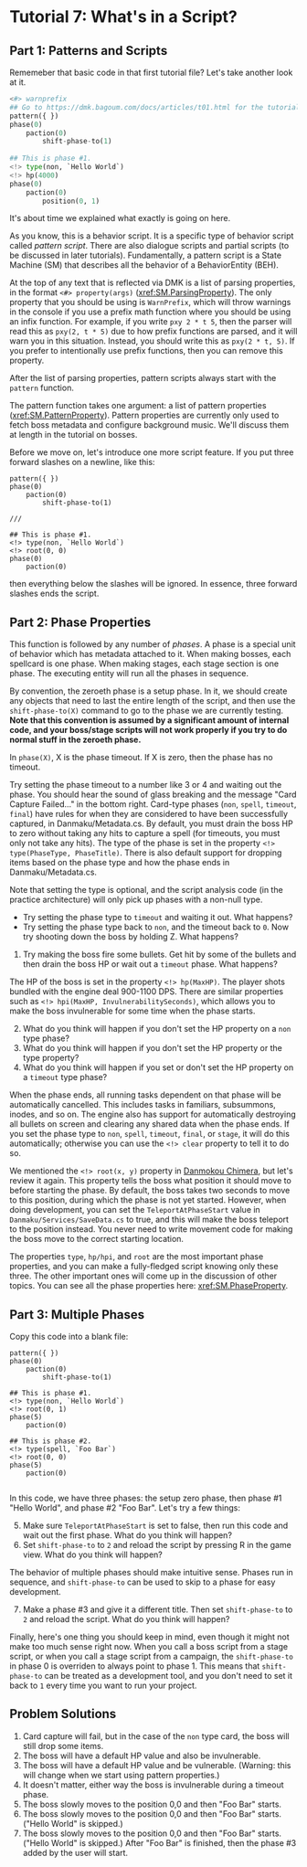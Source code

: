 # Tutorial 7: What's in a Script?

## Part 1: Patterns and Scripts

Rememeber that basic code in that first tutorial file? Let's take another look at it.

```python
<#> warnprefix
## Go to https://dmk.bagoum.com/docs/articles/t01.html for the tutorial. 
pattern({ })
phase(0)
	paction(0)
		shift-phase-to(1)
		
## This is phase #1. 
<!> type(non, `Hello World`)
<!> hp(4000)
phase(0)
	paction(0)
		position(0, 1)
```

It's about time we explained what exactly is going on here.

As you know, this is a behavior script. It is a specific type of behavior script called *pattern script*. There are also dialogue scripts and partial scripts (to be discussed in later tutorials). Fundamentally, a pattern script is a State Machine (SM) that describes all the behavior of a BehaviorEntity (BEH). 

At the top of any text that is reflected via DMK is a list of parsing properties, in the format `<#> property(args)` (<xref:SM.ParsingProperty>). The only property that you should be using is `WarnPrefix`, which will throw warnings in the console if you use a prefix math function where you should be using an infix function. For example, if you write `pxy 2 * t 5`, then the parser will read this as `pxy(2, t * 5)` due to how prefix functions are parsed, and it will warn you in this situation. Instead, you should write this as `pxy(2 * t, 5)`. If you prefer to intentionally use prefix functions, then you can remove this property.

After the list of parsing properties, pattern scripts always start with the `pattern` function. 

The pattern function takes one argument: a list of pattern properties (<xref:SM.PatternProperty>). Pattern properties are currently only used to fetch boss metadata and configure background music. We'll discuss them at length in the tutorial on bosses. 

Before we move on, let's introduce one more script feature. If you put three forward slashes on a newline, like this:

```
pattern({ })
phase(0)
	paction(0)
		shift-phase-to(1)
		
///
		
## This is phase #1. 
<!> type(non, `Hello World`)
<!> root(0, 0)
phase(0)
	paction(0)
```

then everything below the slashes will be ignored. In essence, three forward slashes ends the script.

## Part 2: Phase Properties

This function is followed by any number of *phases*. A phase is a special unit of behavior which has metadata attached to it. When making bosses, each spellcard is one phase. When making stages, each stage section is one phase. The executing entity will run all the phases in sequence.

By convention, the zeroeth phase is a setup phase. In it, we should create any objects that need to last the entire length of the script, and then use the `shift-phase-to(X)` command to go to the phase we are currently testing. **Note that this convention is assumed by a significant amount of internal code, and your boss/stage scripts will not work properly if you try to do normal stuff in the zeroeth phase.**

In `phase(X)`, X is the phase timeout. If X is zero, then the phase has no timeout. 

Try setting the phase timeout to a number like 3 or 4 and waiting out the phase. You should hear the sound of glass breaking and the message "Card Capture Failed..." in the bottom right. Card-type phases (`non`, `spell`, `timeout`, `final`) have rules for when they are considered to have been successfully captured, in Danmaku/Metadata.cs. By default, you must drain the boss HP to zero without taking any hits to capture a spell (for timeouts, you must only not take any hits). The type of the phase is set in the property `<!> type(PhaseType, PhaseTitle)`. There is also default support for dropping items based on the phase type and how the phase ends in Danmaku/Metadata.cs.

Note that setting the type is optional, and the script analysis code (in the practice architecture) will only pick up phases with a non-null type.

- Try setting the phase type to `timeout` and waiting it out. What happens?
- Try setting the phase type back to `non`, and the timeout back to `0`. Now try shooting down the boss by holding Z. What happens?

1. Try making the boss fire some bullets. Get hit by some of the bullets and then drain the boss HP or wait out a `timeout` phase. What happens?

The HP of the boss is set in the property `<!> hp(MaxHP)`. The player shots bundled with the engine deal 900-1100 DPS. There are similar properties such as `<!> hpi(MaxHP, InvulnerabilitySeconds)`, which allows you to make the boss invulnerable for some time when the phase starts. 

2. What do you think will happen if you don't set the HP property on a `non` type phase?
3. What do you think will happen if you don't set the HP property or the type property?
4. What do you think will happen if you set or don't set the HP property on a `timeout` type phase?

When the phase ends, all running tasks dependent on that phase will be automatically cancelled. This includes tasks in familiars, subsummons, inodes, and so on. The engine also has support for automatically destroying all bullets on screen and clearing any shared data when the phase ends. If you set the phase type to `non`, `spell`, `timeout`, `final`, or `stage`, it will do this automatically; otherwise you can use the `<!> clear` property to tell it to do so. 

We mentioned the `<!> root(x, y)` property in [Danmokou Chimera](t03.md), but let's review it again. This property tells the boss what position it should move to before starting the phase. By default, the boss takes two seconds to move to this position, during which the phase is not yet started. However, when doing development, you can set the `TeleportAtPhaseStart` value in `Danmaku/Services/SaveData.cs` to true, and this will make the boss teleport to the position instead. You never need to write movement code for making the boss move to the correct starting location.

The properties `type`, `hp/hpi`, and `root` are the most important phase properties, and you can make a fully-fledged script knowing only these three. The other important ones will come up in the discussion of other topics. You can see all the phase properties here: <xref:SM.PhaseProperty>. 

## Part 3: Multiple Phases

Copy this code into a blank file:

```
pattern({ })
phase(0)
	paction(0)
		shift-phase-to(1)
		
## This is phase #1. 
<!> type(non, `Hello World`)
<!> root(0, 1)
phase(5)
	paction(0)

## This is phase #2.
<!> type(spell, `Foo Bar`)
<!> root(0, 0)
phase(5)
	paction(0)
	
```

In this code, we have three phases: the setup zero phase, then phase #1 "Hello World", and phase #2 "Foo Bar". Let's try a few things:

5. Make sure `TeleportAtPhaseStart` is set to false, then run this code and wait out the first phase. What do you think will happen?
6. Set `shift-phase-to` to `2` and reload the script by pressing R in the game view. What do you think will happen?

The behavior of multiple phases should make intuitive sense. Phases run in sequence, and `shift-phase-to` can be used to skip to a phase for easy development.

7. Make a phase #3 and give it a different title. Then set `shift-phase-to` to `2` and reload the script. What do you think will happen?

Finally, here's one thing you should keep in mind, even though it might not make too much sense right now. When you call a boss script from a stage script, or when you call a stage script from a campaign, the `shift-phase-to` in phase 0 is overriden to always point to phase 1. This means that `shift-phase-to` can be treated as a development tool, and you don't need to set it back to `1` every time you want to run your project. 

## Problem Solutions

1. Card capture will fail, but in the case of the `non` type card, the boss will still drop some items.
2. The boss will have a default HP value and also be invulnerable. 
3. The boss will have a default HP value and be vulnerable. (Warning: this will change when we start using pattern properties.)
4. It doesn't matter, either way the boss is invulnerable during a timeout phase. 
5. The boss slowly moves to the position 0,0 and then "Foo Bar" starts.
6. The boss slowly moves to the position 0,0 and then "Foo Bar" starts. ("Hello World" is skipped.)
7. The boss slowly moves to the position 0,0 and then "Foo Bar" starts. ("Hello World" is skipped.) After "Foo Bar" is finished, then the phase #3 added by the user will start. 


